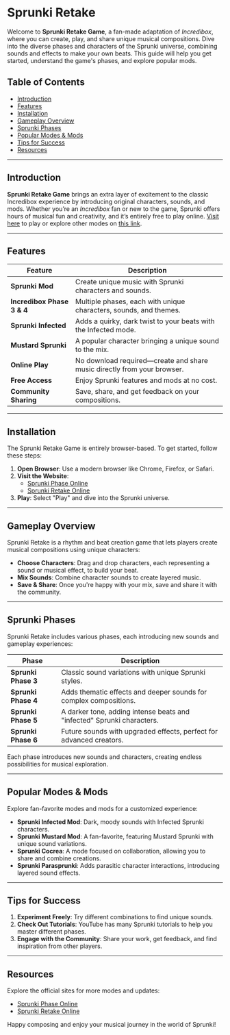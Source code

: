 # Sprunki Retake

Welcome to **Sprunki Retake Game**, a fan-made adaptation of *Incredibox*, where you can create, play, and share unique musical compositions. Dive into the diverse phases and characters of the Sprunki universe, combining sounds and effects to make your own beats. This guide will help you get started, understand the game's phases, and explore popular mods.

## Table of Contents
- [Introduction](#introduction)
- [Features](#features)
- [Installation](#installation)
- [Gameplay Overview](#gameplay-overview)
- [Sprunki Phases](#sprunki-phases)
- [Popular Modes & Mods](#popular-modes--mods)
- [Tips for Success](#tips-for-success)
- [Resources](#resources)

---

## Introduction

**Sprunki Retake Game** brings an extra layer of excitement to the classic Incredibox experience by introducing original characters, sounds, and mods. Whether you’re an *Incredibox* fan or new to the game, Sprunki offers hours of musical fun and creativity, and it’s entirely free to play online. [Visit here](https://sprunki-phase.online/sprunki-retake) to play or explore other modes on [this link](https://sprunkiretake.online/).

---

## Features

| Feature                  | Description                                                                                    |
|--------------------------|------------------------------------------------------------------------------------------------|
| **Sprunki Mod**          | Create unique music with Sprunki characters and sounds.                                        |
| **Incredibox Phase 3 & 4** | Multiple phases, each with unique characters, sounds, and themes.                             |
| **Sprunki Infected**     | Adds a quirky, dark twist to your beats with the Infected mode.                                |
| **Mustard Sprunki**      | A popular character bringing a unique sound to the mix.                                        |
| **Online Play**          | No download required—create and share music directly from your browser.                        |
| **Free Access**          | Enjoy Sprunki features and mods at no cost.                                                    |
| **Community Sharing**    | Save, share, and get feedback on your compositions.                                            |

---

## Installation

The Sprunki Retake Game is entirely browser-based. To get started, follow these steps:

1. **Open Browser**: Use a modern browser like Chrome, Firefox, or Safari.
2. **Visit the Website**:
   - [Sprunki Phase Online](https://sprunki-phase.online/sprunki-retake)
   - [Sprunki Retake Online](https://sprunkiretake.online/)
3. **Play**: Select "Play" and dive into the Sprunki universe.

---

## Gameplay Overview

Sprunki Retake is a rhythm and beat creation game that lets players create musical compositions using unique characters:

- **Choose Characters**: Drag and drop characters, each representing a sound or musical effect, to build your beat.
- **Mix Sounds**: Combine character sounds to create layered music.
- **Save & Share**: Once you're happy with your mix, save and share it with the community.

---

## Sprunki Phases

Sprunki Retake includes various phases, each introducing new sounds and gameplay experiences:

| Phase           | Description                                                                                             |
|-----------------|---------------------------------------------------------------------------------------------------------|
| **Sprunki Phase 3** | Classic sound variations with unique Sprunki styles.                                                 |
| **Sprunki Phase 4** | Adds thematic effects and deeper sounds for complex compositions.                                   |
| **Sprunki Phase 5** | A darker tone, adding intense beats and "infected" Sprunki characters.                              |
| **Sprunki Phase 6** | Future sounds with upgraded effects, perfect for advanced creators.                                |

Each phase introduces new sounds and characters, creating endless possibilities for musical exploration.

---

## Popular Modes & Mods

Explore fan-favorite modes and mods for a customized experience:

- **Sprunki Infected Mod**: Dark, moody sounds with Infected Sprunki characters.
- **Sprunki Mustard Mod**: A fan-favorite, featuring Mustard Sprunki with unique sound variations.
- **Sprunki Cocrea**: A mode focused on collaboration, allowing you to share and combine creations.
- **Sprunki Parasprunki**: Adds parasitic character interactions, introducing layered sound effects.

---

## Tips for Success

1. **Experiment Freely**: Try different combinations to find unique sounds.
2. **Check Out Tutorials**: YouTube has many Sprunki tutorials to help you master different phases.
3. **Engage with the Community**: Share your work, get feedback, and find inspiration from other players.

---

## Resources

Explore the official sites for more modes and updates:

- [Sprunki Phase Online](https://sprunki-phase.online/sprunki-retake)
- [Sprunki Retake Online](https://sprunkiretake.online/)

Happy composing and enjoy your musical journey in the world of Sprunki!
